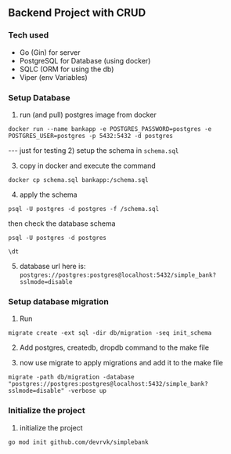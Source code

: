 ## Backend Project with CRUD 

### Tech used
- Go (Gin) for server
- PostgreSQL for Database (using docker)
- SQLC (ORM for using the db)
- Viper (env Variables)




### Setup Database

1) run (and pull) postgres image from docker
```
docker run --name bankapp -e POSTGRES_PASSWORD=postgres -e POSTGRES_USER=postgres -p 5432:5432 -d postgres
```

--- just for testing 
2) setup the schema in `schema.sql`

3) copy in docker and execute the command
```
docker cp schema.sql bankapp:/schema.sql
```

4) apply the schema
```
psql -U postgres -d postgres -f /schema.sql
```

then check the database schema

```
psql -U postgres -d postgres

```
```
\dt
```
5) database url here is: `postgres://postgres:postgres@localhost:5432/simple_bank?sslmode=disable`

### Setup database migration

1) Run
```
migrate create -ext sql -dir db/migration -seq init_schema
```

2) Add postgres, createdb, dropdb command to the make file

3) now use migrate to apply migrations and add it to the make file
```
migrate -path db/migration -database "postgres://postgres:postgres@localhost:5432/simple_bank?sslmode=disable" -verbose up
```


### Initialize the project

1) initialize the project
```
go mod init github.com/devrvk/simplebank
```
